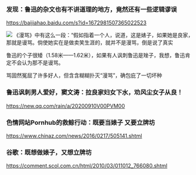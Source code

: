 ### 发现：鲁迅的杂文也有不讲道理的地方，竟然还有一些逻辑谬误
https://baijiahao.baidu.com/s?id=1672981507365022523

![](https://pics1.baidu.com/feed/f636afc379310a5598538b2cdb2240ae83261064.jpeg?token=8fa1269aa4580e5d540f71fbe6f848c8)
《漫骂》中有这么一段：“假如指着一个人，说道，这是婊子，如果她是良家，那就是谩骂。倘使她实在是做卖笑生涯的，就并不是漫骂，倒是说了真实

鲁迅的个子很矮（1.58米——1.62米），如果有人讽刺鲁迅是矬子，我想，鲁迅肯定不会认为那不是谩骂。

骂固然冤屈了许多好人，但含含糊糊扑灭“漫骂”，确包庇了一切坏种

### 鲁迅讽刺男人爱好，窦文涛：拉良家妇女下水，劝风尘女子从良！
https://new.qq.com/rain/a/20200910V00PVM00

### 色情网站Pornhub的救鲸行动：既要当婊子 又要立牌坊
https://www.chinaz.com/news/2016/0217/505141.shtml

### 谷歌：既想做婊子，又想立牌坊
https://comment.scol.com.cn/html/2010/03/011012_766080.shtml
